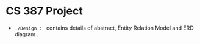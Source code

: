 # CS 387 Project
- `./Design : ` contains details of abstract, Entity Relation Model and ERD diagram .
